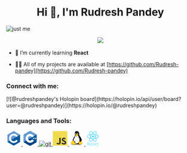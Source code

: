 <h1 align="center">Hi 👋, I'm Rudresh Pandey</h1>

<img align ="top" alt="just me" width= "600" src = "https://c.tenor.com/GfSX-u7VGM4AAAAC/coding.gif">
<p align="center">
  <img src="https://readme-typing-svg.herokuapp.com?size=25&color=4CF783&vCenter=true&lines=Developer;Learner;...;&center=true">
  </p>


- 🌱 I’m currently learning **React**

- 👨‍💻 All of my projects are available at [https://github.com/Rudresh-pandey](https://github.com/Rudresh-pandey)

<h3 align="left">Connect with me:</h3>
<p align="left">
</p>
[![@rudreshpandey's Holopin board](https://holopin.io/api/user/board?user=@rudreshpandey)](https://holopin.io/@rudreshpandey)
<h3 align="left">Languages and Tools:</h3>
<p align="left"> <a href="https://www.cprogramming.com/" target="_blank" rel="noreferrer"> <img src="https://raw.githubusercontent.com/devicons/devicon/master/icons/c/c-original.svg" alt="c" width="40" height="40"/> </a> <a href="https://www.w3schools.com/cpp/" target="_blank" rel="noreferrer"> <img src="https://raw.githubusercontent.com/devicons/devicon/master/icons/cplusplus/cplusplus-original.svg" alt="cplusplus" width="40" height="40"/> </a> <a href="https://git-scm.com/" target="_blank" rel="noreferrer"> <img src="https://www.vectorlogo.zone/logos/git-scm/git-scm-icon.svg" alt="git" width="40" height="40"/> </a> <a href="https://developer.mozilla.org/en-US/docs/Web/JavaScript" target="_blank" rel="noreferrer"> <img src="https://raw.githubusercontent.com/devicons/devicon/master/icons/javascript/javascript-original.svg" alt="javascript" width="40" height="40"/> </a> <a href="https://www.linux.org/" target="_blank" rel="noreferrer"> <img src="https://raw.githubusercontent.com/devicons/devicon/master/icons/linux/linux-original.svg" alt="linux" width="40" height="40"/> </a> <a href="https://reactjs.org/" target="_blank" rel="noreferrer"> <img src="https://raw.githubusercontent.com/devicons/devicon/master/icons/react/react-original-wordmark.svg" alt="react" width="40" height="40"/> </a> </p>

